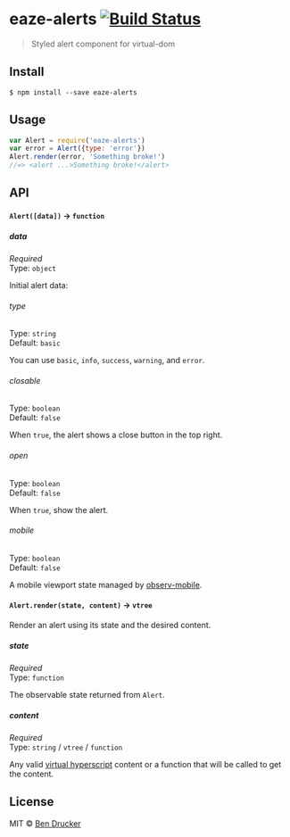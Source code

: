 # eaze-alerts [![Build Status](https://travis-ci.org/eaze/eaze-alerts.svg?branch=master)](https://travis-ci.org/eaze/eaze-alerts)

> Styled alert component for virtual-dom


## Install

```
$ npm install --save eaze-alerts
```


## Usage

```js
var Alert = require('eaze-alerts')
var error = Alert({type: 'error'})
Alert.render(error, 'Something broke!')
//=> <alert ...>Something broke!</alert>
```

## API

#### `Alert([data])` -> `function`

##### data

*Required*  
Type: `object`

Initial alert data:

###### type

Type: `string`  
Default: `basic`

You can use `basic`, `info`, `success`, `warning`, and `error`.

###### closable

Type: `boolean`  
Default: `false`

When `true`, the alert shows a close button in the top right.

###### open

Type: `boolean`  
Default: `false`

When `true`, show the alert. 

###### mobile

Type: `boolean`  
Default: `false`

A mobile viewport state managed by [observ-mobile](https://github.com/bendrucker/observ-mobile).

#### `Alert.render(state, content)` -> `vtree`

Render an alert using its state and the desired content. 

##### state

*Required*  
Type: `function`

The observable state returned from `Alert`.

##### content

*Required*  
Type: `string` / `vtree` / `function`

Any valid [virtual hyperscript](https://github.com/Matt-Esch/virtual-dom/tree/master/virtual-hyperscript) content or a function that will be called to get the content.


## License

MIT © [Ben Drucker](http://bendrucker.me)
